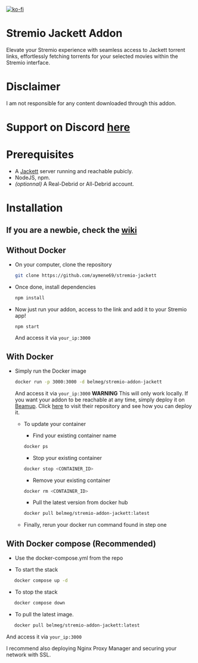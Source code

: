[![ko-fi](https://ko-fi.com/img/githubbutton_sm.svg)](https://ko-fi.com/P5P2TUSN3)

# Stremio Jackett Addon
Elevate your Stremio experience with seamless access to Jackett torrent links, effortlessly fetching torrents for your selected movies within the Stremio interface.

# Disclaimer
I am not responsible for any content downloaded through this addon.

# Support on Discord [here](https://discord.gg/7yZ5PzaPYb)

# Prerequisites
- A [Jackett](https://github.com/Jackett/Jackett) server running and reachable pubicly.
- NodeJS, npm.
- *(optionnal)* A Real-Debrid or All-Debrid account.

# Installation
## If you are a newbie, check the [wiki](https://github.com/aymene69/stremio-jackett/wiki)

## Without Docker
- On your computer, clone the repository
    ```sh
    git clone https://github.com/aymene69/stremio-jackett
    ```
- Once done, install dependencies
    ```sh
    npm install
    ````
- Now just run your addon, access to the link and add it to your Stremio app!
    ```
    npm start
    ```
    And access it via `your_ip:3000`
## With Docker
- Simply run the Docker image
    ```sh
    docker run -p 3000:3000 -d belmeg/stremio-addon-jackett
    ```
    And access it via `your_ip:3000`
**WARNING** This will only work locally. If you want your addon to be reachable at any time, simply deploy it on [Beamup](https://github.com/Stremio/stremio-beamup-cli). Click [here](https://github.com/Stremio/stremio-beamup-cli) to visit their repository and see how you can deploy it.

  - To update your container
 
    - Find your existing container name
    ```sh
    docker ps
    ```

    - Stop your existing container
    ```sh
    docker stop <CONTAINER_ID>
    ```
    
    - Remove your existing container
    ```sh
    docker rm <CONTAINER_ID>
    ```

    - Pull the latest version from docker hub
    ```sh
    docker pull belmeg/stremio-addon-jackett:latest
    ```

  - Finally, rerun your docker run command found in step one

## With Docker compose (Recommended)
  - Use the docker-compose.yml from the repo
    
  - To start the stack
   ```sh
      docker compose up -d
   ```
  - To stop the stack
   ```sh
      docker compose down
   ```
  - To pull the latest image.
   ```sh
      docker pull belmeg/stremio-addon-jackett:latest
   ```
And access it via `your_ip:3000`

I recommend also deploying Nginx Proxy Manager and securing your network with SSL.
